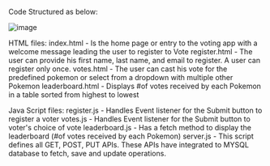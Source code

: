 
Code Structured as below:

![image](https://github.com/user-attachments/assets/72f77776-b56a-4fd1-b0b6-84150f5c2ec4)

HTML files:
index.html - Is the home page or entry to the voting app with a welcome message leading the user to register to Vote
register.html - The user can provide his first name, last name, and email to register. A user can register only once.
votes.html - The user can cast his vote for the predefined pokemon or select from a dropdown with multiple other Pokemon
leaderboard.html - Displays #of votes received by each Pokemon in a table sorted from highest to lowest


Java Script files:
register.js - Handles Event listener for the Submit button to register a voter
votes.js - Handles Event listener for the Submit button to voter's choice of vote
leaderboard.js - Has a fetch method to display the leaderboard (#of votes received by each Pokemon)
server.js - This script defines all GET, POST, PUT APIs. These APIs have integrated to MYSQL database to fetch, save and update operations.


